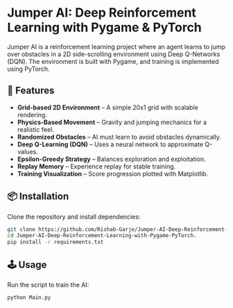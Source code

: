 # Jumper AI: Deep Reinforcement Learning with Pygame & PyTorch  

Jumper AI is a reinforcement learning project where an agent learns to jump over obstacles in a 2D side-scrolling environment using Deep Q-Networks (DQN). The environment is built with Pygame, and training is implemented using PyTorch.  

## 🚀 Features  

- **Grid-based 2D Environment** – A simple 20x1 grid with scalable rendering.  
- **Physics-Based Movement** – Gravity and jumping mechanics for a realistic feel.  
- **Randomized Obstacles** – AI must learn to avoid obstacles dynamically.  
- **Deep Q-Learning (DQN)** – Uses a neural network to approximate Q-values.  
- **Epsilon-Greedy Strategy** – Balances exploration and exploitation.  
- **Replay Memory** – Experience replay for stable training.  
- **Training Visualization** – Score progression plotted with Matplotlib.  

## 📦 Installation  

Clone the repository and install dependencies:  

```sh
git clone https://github.com/Rishab-Garje/Jumper-AI-Deep-Reinforcement-Learning-with-Pygame-PyTorch.git
cd Jumper-AI-Deep-Reinforcement-Learning-with-Pygame-PyTorch.
pip install -r requirements.txt

```

## 🕹️ Usage
Run the script to train the AI:

```sh
python Main.py
```
